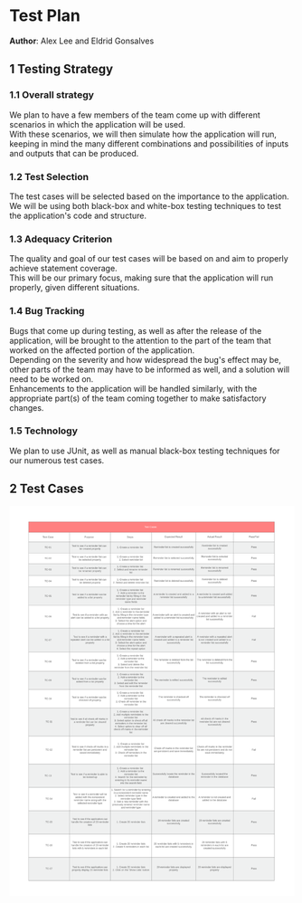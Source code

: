 # Test Plan

**Author**: Alex Lee and Eldrid Gonsalves

## 1 Testing Strategy

### 1.1 Overall strategy

We plan to have a few members of the team come up with different scenarios in which the application will be used.\
With these scenarios, we will then simulate how the application will run, keeping in mind the many different combinations and possibilities of inputs and outputs that can be produced.

### 1.2 Test Selection

The test cases will be selected based on the importance to the application.\
We will be using both black-box and white-box testing techniques to test the application's code and structure.

### 1.3 Adequacy Criterion

The quality and goal of our test cases will be based on and aim to properly achieve statement coverage.\
This will be our primary focus, making sure that the application will run properly, given different situations.

### 1.4 Bug Tracking

Bugs that come up during testing, as well as after the release of the application, will be brought to the attention to the part of the team that worked on the affected portion of the application.\
Depending on the severity and how widespread the bug's effect may be, other parts of the team may have to be informed as well, and a solution will need to be worked on.\
Enhancements to the application will be handled similarly, with the appropriate part(s) of the team coming together to make satisfactory changes.

### 1.5 Technology

We plan to use JUnit, as well as manual black-box testing techniques for our numerous test cases.

## 2 Test Cases

![Test Table](https://github.com/mudit-prashar/Simple-Reminder-App/blob/master/Docs/Images/Test_Case_Table_v3.png)

